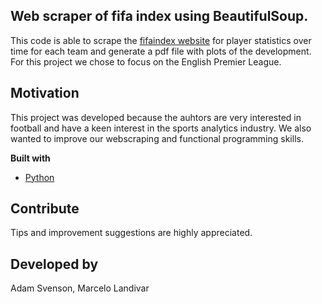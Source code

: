 ## Web scraper of fifa index using BeautifulSoup.
This code is able to scrape the [fifaindex website](https://www.fifaindex.com/) for player statistics over time for each team and generate a pdf file with plots of the development. For this project we chose to focus on the English Premier League.

## Motivation
This project was developed because the auhtors are very interested in football and have a keen interest in the sports analytics industry. We also wanted to improve our webscraping and functional programming skills.

<b>Built with</b>
- [Python](https://www.python.org/)

## Contribute
Tips and improvement suggestions are highly appreciated. 

## Developed by

Adam Svenson, Marcelo Landivar
